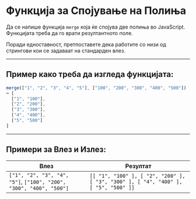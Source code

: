 # Функција за Спојување на Полиња

Да се напише функција `merge` која ќе спојува две полиња во JavaScript. Функцијата треба да го врати резултантното поле.

Поради едноставност, претпоставете дека работите со низи од стрингови кои се задаваат на стандарден влез.

---

## Пример како треба да изгледа функцијата:

```javascript
merge(["1", "2", "3", "4", "5"], ["100", "200", "300", "400", "500"]) 
➞ [
  ["1", "100"],
  ["2", "200"],
  ["3", "300"],
  ["4", "400"],
  ["5", "500"]
]
```

---

## Примери за Влез и Излез:

| Влез                           | Резултат                                                                                     |
|--------------------------------|---------------------------------------------------------------------------------------------|
| `["1", "2", "3", "4", "5"]`, `["100", "200", "300", "400", "500"]` | `[[ "1", "100" ], [ "2", "200" ], [ "3", "300" ], [ "4", "400" ], [ "5", "500" ]]` |
